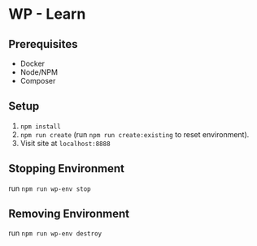 # WP - Learn

## Prerequisites
- Docker
- Node/NPM
- Composer

## Setup
1. `npm install`
2. `npm run create` (run `npm run create:existing` to reset environment).
3. Visit site at `localhost:8888`

## Stopping Environment
run `npm run wp-env stop`

## Removing Environment
run `npm run wp-env destroy`

